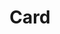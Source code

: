 ---
layout: layouts/right
title: Card
tags: patterns
summary:

include: "{% include 'patterns/card/card.md' %}"
---